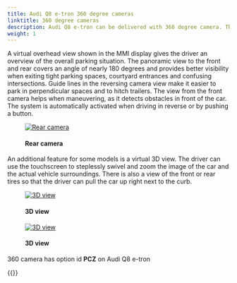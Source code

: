 ```yaml
---
title: Audi Q8 e-tron 360 degree cameras
linktitle: 360 degree cameras
description: Audi Q8 e-tron can be delivered with 360 degree camera. The four 360 degree cameras on the vehicle scan the immediate vicinity and display obstacles within. Drivers can choose from different views that simplify parking and maneuvering. 
weight: 1
---
```

<!-- markdownlint-disable MD033 -->

A virtual overhead view shown in the MMI display gives the driver an overview of the overall parking situation. The panoramic view to the front and rear covers an angle of nearly 180 degrees and provides better visibility when exiting tight parking spaces, courtyard entrances and confusing intersections. Guide lines in the reversing camera view make it easier to park in perpendicular spaces and to hitch trailers. The view from the front camera helps when maneuvering, as it detects obstacles in front of the car. The system is automatically activated when driving in reverse or by pushing a button.

<figure>
    <a href="https://media.electrichasgoneaudi.net/multimedia/models/e-tron/technology/drivingassistance/360camera/camerarear.jpg">
        <img src="https://media.electrichasgoneaudi.net/multimedia/models/e-tron/technology/drivingassistance/360camera/camerarears.jpg"
        alt="Rear camera" title="Rear camera">
    </a>
    <figcaption><h4>Rear camera</h4></figcaption>
</figure>

An additional feature for some models is a virtual 3D view. The driver can use the touchscreen to steplessly swivel and zoom the image of the car and the actual vehicle surroundings. There is also a view of the front or rear tires so that the driver can pull the car up right next to the curb.

<figure>
    <a href="https://media.electrichasgoneaudi.net/multimedia/models/e-tron/technology/drivingassistance/360camera/camera3d.jpg">
        <img src="https://media.electrichasgoneaudi.net/multimedia/models/e-tron/technology/drivingassistance/360camera/camera3ds.jpg"
        alt="3D view" title="3D view">
    </a>
    <figcaption><h4>3D view</h4></figcaption>
</figure>

<figure>
    <a href="https://media.electrichasgoneaudi.net/multimedia/models/e-tron/technology/drivingassistance/360camera/camera3d_2.jpg">
        <img src="https://media.electrichasgoneaudi.net/multimedia/models/e-tron/technology/drivingassistance/360camera/camera3d_2s.jpg"
        alt="3D view" title="3D view">
    </a>
    <figcaption><h4>3D view</h4></figcaption>
</figure>

360 camera has option id **PCZ** on Audi Q8 e-tron

{{<children description="true" />}}

